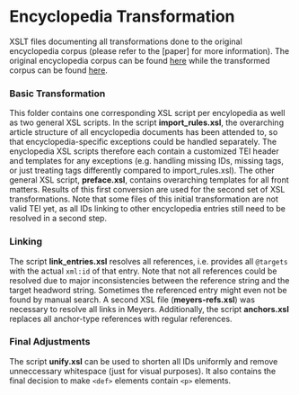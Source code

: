 # Encyclopedia Transformation

XSLT files documenting all transformations done to the original encyclopedia corpus (please refer to the [paper] for more information).
The original encyclopedia corpus can be found [here](https://github.com/ThoraHagen/Encyc-Transformation) while the transformed corpus can be found [here](https://github.com/ThoraHagen/Encyc-Transformation).

### Basic Transformation

This folder contains one corresponding XSL script per encylopedia as well as two general XSL scripts. In the script **import_rules.xsl**, the overarching article structure of all encyclopedia documents has been attended to, so that encyclopedia-specific exceptions could be handled separately. The enyclopedia XSL scripts therefore each contain a customized TEI header and templates for any exceptions (e.g. handling missing IDs, missing tags, or just treating tags differently compared to import_rules.xsl). The other general XSL script, **preface.xsl**, contains overarching templates for all front matters. Results of this first conversion are used for the second set of XSL transformations. Note that some files of this initial transformation are not valid TEI yet, as all IDs linking to other encyclopedia entries still need to be resolved in a second step.

### Linking

The script **link_entries.xsl** resolves all references, i.e. provides all `@targets` with the actual `xml:id` of that entry. Note that not all references could be resolved due to major inconsistencies between the reference string and the target headword string. Sometimes the referenced entry might even not be found by manual search. A second XSL file (**meyers-refs.xsl**) was necessary to resolve all links in Meyers. Additionally, the script **anchors.xsl** replaces all anchor-type references with regular references.

### Final Adjustments

The script **unify.xsl** can be used to shorten all IDs uniformly and remove unneccessary whitespace (just for visual purposes). It also contains the final decision to make `<def>` elements contain `<p>` elements.
